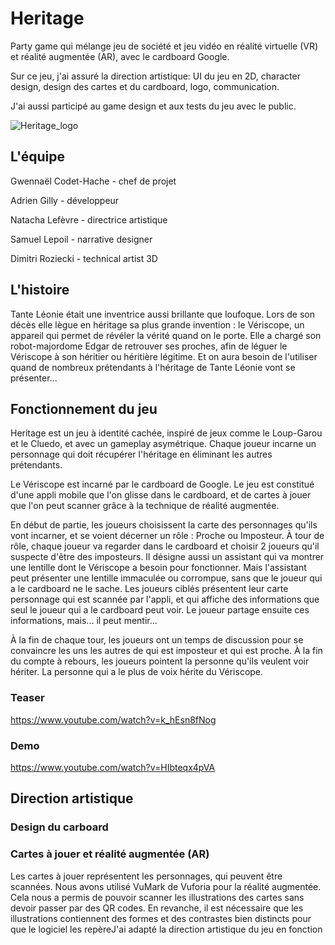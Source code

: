# Heritage
Party game qui mélange jeu de société et jeu vidéo en réalité virtuelle (VR) et réalité augmentée (AR), avec le cardboard Google.

Sur ce jeu, j'ai assuré la direction artistique: UI du jeu en 2D, character design, design des cartes et du cardboard, logo, communication.

J'ai aussi participé au game design et aux tests du jeu avec le public.

![Heritage_logo](https://github.com/user-attachments/assets/40c137e8-ba44-4c27-b9ba-80f4d42b1dcb)

## L'équipe
Gwennaël Codet-Hache - chef de projet

Adrien Gilly - développeur

Natacha Lefèvre - directrice artistique

Samuel Lepoil - narrative designer

Dimitri Roziecki - technical artist 3D

## L'histoire
Tante Léonie était une inventrice aussi brillante que loufoque. Lors de son décès elle lègue en héritage sa plus grande invention : le Vériscope, un appareil qui permet de révéler la vérité quand on le porte. Elle a chargé son robot-majordome Edgar de retrouver ses proches, afin de léguer le Vériscope à son héritier ou héritière légitime. Et on aura besoin de l'utiliser quand de nombreux prétendants à l'héritage de Tante Léonie vont se présenter...

## Fonctionnement du jeu
Heritage est un jeu à identité cachée, inspiré de jeux comme le Loup-Garou et le Cluedo, et avec un gameplay asymétrique. Chaque joueur incarne un personnage qui doit récupérer l'héritage en éliminant les autres prétendants.

Le Vériscope est incarné par le cardboard de Google. Le jeu est constitué d'une appli mobile que l'on glisse dans le cardboard, et de cartes à jouer que l'on peut scanner grâce à la technique de réalité augmentée.

En début de partie, les joueurs choisissent la carte des personnages qu'ils vont incarner, et se voient décerner un rôle : Proche ou Imposteur. À tour de rôle, chaque joueur va regarder dans le cardboard et choisir 2 joueurs qu'il suspecte d'être des imposteurs. Il désigne aussi un assistant qui va montrer une lentille dont le Vériscope a besoin pour fonctionner. Mais l'assistant peut présenter une lentille immaculée ou corrompue, sans que le joueur qui a le cardboard ne le sache. Les joueurs ciblés présentent leur carte personnage qui est scannée par l'appli, et qui affiche des informations que seul le joueur qui a le cardboard peut voir. Le joueur partage ensuite ces informations, mais... il peut mentir...

À la fin de chaque tour, les joueurs ont un temps de discussion pour se convaincre les uns les autres de qui est imposteur et qui est proche. À la fin du compte à rebours, les joueurs pointent la personne qu'ils veulent voir hériter. La personne qui a le plus de voix hérite du Vériscope.

### Teaser
https://www.youtube.com/watch?v=k_hEsn8fNog

### Demo
https://www.youtube.com/watch?v=HIbteqx4pVA


## Direction artistique

### Design du carboard

### Cartes à jouer et réalité augmentée (AR)
Les cartes à jouer représentent les personnages, qui peuvent être scannées. Nous avons utilisé VuMark de Vuforia pour la réalité augmentée. Cela nous a permis de pouvoir scanner les illustrations des cartes sans devoir passer par des QR codes. En revanche, il est nécessaire que les illustrations contiennent des formes et des contrastes bien distincts pour que le logiciel les repèreJ'ai adapté la direction artistique du jeu en fonction 

